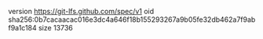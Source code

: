 version https://git-lfs.github.com/spec/v1
oid sha256:0b7cacaacac016e3dc4a646f18b155293267a9b05fe32db462a7f9abf9a1c184
size 13736
